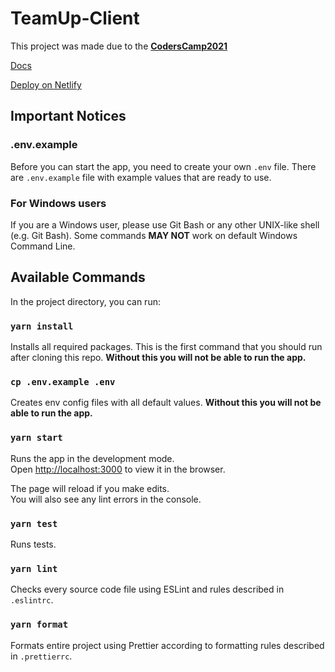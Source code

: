 # TeamUp-Client

This project was made due to the **[CodersCamp2021](https://www.coderscamp.edu.pl/)**

[Docs](https://gracious-neumann-544c01.netlify.app/)

[Deploy on Netlify](https://teamup-client.netlify.app/)

## Important Notices

### .env.example

Before you can start the app, you need to create your own `.env` file.
There are `.env.example` file with example values that are ready to use.

### For Windows users

If you are a Windows user, please use Git Bash or any other UNIX-like shell (e.g. Git Bash).
Some commands **MAY NOT** work on default Windows Command Line.

## Available Commands

In the project directory, you can run:

### `yarn install`

Installs all required packages.
This is the first command that you should run after cloning this repo.
**Without this you will not be able to run the app.**

### `cp .env.example .env`

Creates env config files with all default values.
**Without this you will not be able to run the app.**

### `yarn start`

Runs the app in the development mode.\
Open [http://localhost:3000](http://localhost:3000) to view it in the browser.

The page will reload if you make edits.\
You will also see any lint errors in the console.

### `yarn test`

Runs tests.

### `yarn lint`

Checks every source code file using ESLint and rules described in `.eslintrc`.

### `yarn format`

Formats entire project using Prettier according to formatting rules described in `.prettierrc`.
